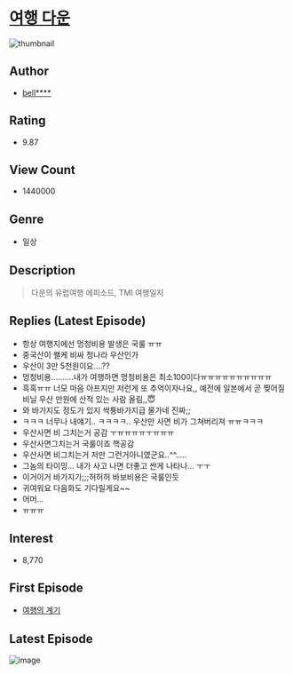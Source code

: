 # [여행 다운](https://comic.naver.com/bestChallenge/list?titleId=735701)
![thumbnail](https://image-comic.pstatic.net/user_contents_data/challenge_comic/2020/07/03/269857/thumbnail_202x1642670d877_8711_4f47_9c7a_17765f07b595_00000814.JPEG)

## Author
- [bell****](https://comic.naver.com/artistTitle?id=269857)

## Rating
- 9.87

## View Count
- 1440000

## Genre
- 일상

## Description
> 다운의 유럽여행 에피소드, TMI 여행일지

## Replies (Latest Episode)
- 항상 여행지에선 멍청비용 발생은 국룰 ㅠㅠ
- 중국산이 왤케 비싸 청나라 우산인가
- 우산이 3만 5천원이요....??
- 멍청비용..........내가 여행하면 멍청비용은 최소100이다ㅠㅠㅠㅠㅠㅠㅠㅠㅠㅠ
- 흑흑ㅠㅠ 너모 마음 아프지만 저런게 또 추억이자나요,, 예전에 일본에서 곧 찢어질 비닐 우산 만원에 산적 있는 사람 올림,,😇
- 와 바가지도 정도가 있지 싹퉁바가지급 물가네 진짜;;
- ㅋㅋㅋ 너무나 내얘기.. ㅋㅋㅋㅋ.. 우산만 사면 비가 그쳐버리져 ㅠㅠㅋㅋㅋ
- 우산사면 비 그치는거 공감 ㅜㅠㅠㅠㅠㅜㅠㅠㅠ
- 우산사면그치는거 국룰이죠 핵공감
- 우산사면 비그치는거 저만 그런거아니였군요..^^.....
- 그놈의 타이밍... 내가 사고 나면 더좋고 싼게 나타나... ㅜㅜ
- 이거이거 바가지가;;;허허허 바보비용은 국룰인듯
- 귀여워요 다음화도 기다릴게요~~
- 어머...
- ㅠㅠㅠ

## Interest
- 8,770

## First Episode
- [여행의 계기](https://comic.naver.com/bestChallenge/detail?titleId=735701&no=14)

## Latest Episode
![image](https://image-comic.pstatic.net/user_contents_data/challenge_comic/2020/11/19/269857/upload_3834306439952873781.jpeg)
